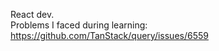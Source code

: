 React dev. <br>
Problems I faced during learning:<br>
https://github.com/TanStack/query/issues/6559
